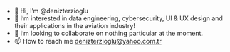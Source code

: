- 👋 Hi, I’m @denizterzioglu
- 👀 I’m interested in data engineering, cybersecurity, UI & UX design and their applications in the aviation industry!
- 💞️ I’m looking to collaborate on nothing particular at the moment.
- 📫 How to reach me denizterzioglu@yahoo.com.tr 

<!---
denizterzioglu/denizterzioglu is a ✨ special ✨ repository because its `README.md` (this file) appears on your GitHub profile.
You can click the Preview link to take a look at your changes.
--->
